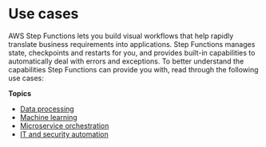 # Use cases<a name="use-cases"></a>

AWS Step Functions lets you build visual workflows that help rapidly translate business requirements into applications\. Step Functions manages state, checkpoints and restarts for you, and provides built\-in capabilities to automatically deal with errors and exceptions\. To better understand the capabilities Step Functions can provide you with, read through the following use cases:

**Topics**
+ [Data processing](use-cases-data-processing.md)
+ [Machine learning](use-cases-machine-learning.md)
+ [Microservice orchestration](use-cases-orchestration.md)
+ [IT and security automation](use-cases-security-automation.md)